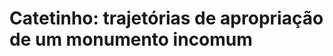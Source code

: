 Catetinho: trajetórias de apropriação de um monumento incomum
=============================================================

